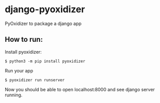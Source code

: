 # django-pyoxidizer

PyOxidizer to package a django app


## How to run:

Install pyoxidizer:

```
$ python3 -m pip install pyoxidizer
```

Run your app 

```
$ pyoxidizer run runserver
```

Now you should be able to open localhost:8000 and see django server running.
